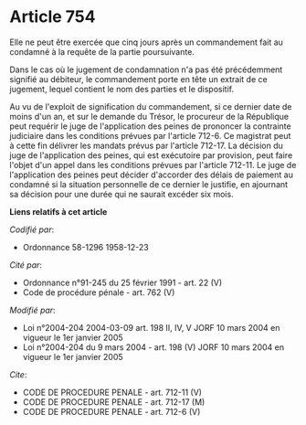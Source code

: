 # Article 754

Elle ne peut être exercée que cinq jours après un commandement fait au condamné à la requête de la partie poursuivante.

Dans le cas où le jugement de condamnation n'a pas été précédemment signifié au débiteur, le commandement porte en tête un
extrait de ce jugement, lequel contient le nom des parties et le dispositif.

Au vu de l'exploit de signification du commandement, si ce dernier date de moins d'un an, et sur le demande du Trésor, le
procureur de la République peut requérir le juge de l'application des peines de prononcer la contrainte judiciaire dans les
conditions prévues par l'article 712-6. Ce magistrat peut à cette fin délivrer les mandats prévus par l'article 712-17. La
décision du juge de l'application des peines, qui est exécutoire par provision, peut faire l'objet d'un appel dans les
conditions prévues par l'article 712-11. Le juge de l'application des peines peut décider d'accorder des délais de paiement
au condamné si la situation personnelle de ce dernier le justifie, en ajournant sa décision pour une durée qui ne saurait
excéder six mois.

**Liens relatifs à cet article**

_Codifié par_:

  - Ordonnance 58-1296 1958-12-23

_Cité par_:

  - Ordonnance n°91-245 du 25 février 1991 - art. 22 (V)
  - Code de procédure pénale - art. 762 (V)

_Modifié par_:

  - Loi n°2004-204 2004-03-09 art. 198 II, IV, V JORF 10 mars 2004 en vigueur le 1er janvier 2005
  - Loi n°2004-204 du 9 mars 2004 - art. 198 (V) JORF 10 mars 2004 en vigueur le 1er janvier 2005

_Cite_:

  - CODE DE PROCEDURE PENALE - art. 712-11 (V)
  - CODE DE PROCEDURE PENALE - art. 712-17 (M)
  - CODE DE PROCEDURE PENALE - art. 712-6 (V)
